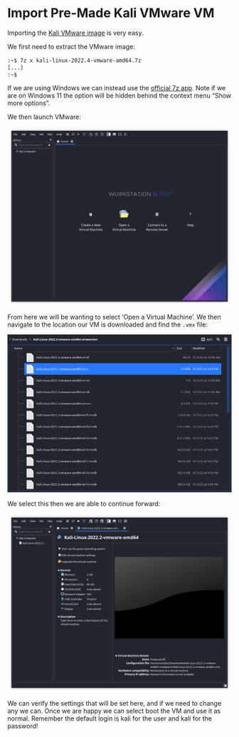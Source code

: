 # Import Pre-Made Kali VMware VM

Importing the [Kali VMware image](https://www.kali.org/get-kali/#kali-virtual-machines) is very easy.

We first need to extract the VMware image:

```
:~$ 7z x kali-linux-2022.4-vmware-amd64.7z
[...]
:~$
```

If we are using Windows we can instead use the [official 7z app](https://www.7-zip.org/). Note if we are on Windows 11 the option will be hidden behind the context menu “Show more options”.

We then launch VMware:

[![](<../../../.gitbook/assets/import vmware 1.png>)](<../../../.gitbook/assets/import vmware 1.png>)

From here we will be wanting to select ‘Open a Virtual Machine’. We then navigate to the location our VM is downloaded and find the `.vmx` file:

[![](<../../../.gitbook/assets/import vmware 2.png>)](<../../../.gitbook/assets/import vmware 2.png>)

We select this then we are able to continue forward:

[![](<../../../.gitbook/assets/import vmware 3.png>)](<../../../.gitbook/assets/import vmware 3.png>)

We can verify the settings that will be set here, and if we need to change any we can. Once we are happy we can select boot the VM and use it as normal. Remember the default login is kali for the user and kali for the password!
